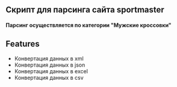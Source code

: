 
## Скрипт для парсинга сайта sportmaster
#### Парсинг осуществляется по категории "Мужские кроссовки"


## Features

- Конвертация данных в xml
- Конвертация данных в json
- Конвертация данных в excel
- Конвертация данных в csv
